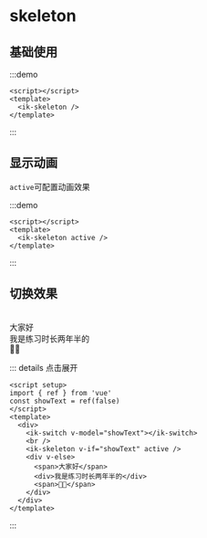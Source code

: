 # skeleton

## 基础使用

:::demo

```vue
<script></script>
<template>
  <ik-skeleton />
</template>
```

:::

## 显示动画

`active`可配置动画效果

:::demo

```vue
<script></script>
<template>
  <ik-skeleton active />
</template>
```

:::

## 切换效果

<div>
  <ik-switch v-model="showText"></ik-switch>
  <br />
  <ik-skeleton v-if="showText" active />
  <div v-else>
    <span>大家好</span>
    <div>我是练习时长两年半的</div>
    <span>🐥🏀</span>
  </div>
</div>

::: details 点击展开

```vue
<script setup>
import { ref } from 'vue'
const showText = ref(false)
</script>
<template>
  <div>
    <ik-switch v-model="showText"></ik-switch>
    <br />
    <ik-skeleton v-if="showText" active />
    <div v-else>
      <span>大家好</span>
      <div>我是练习时长两年半的</div>
      <span>🐥🏀</span>
    </div>
  </div>
</template>
```

:::

<script lang="ts" setup>
import { ref } from 'vue'
const showText = ref(false)
</script>
